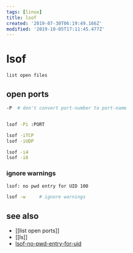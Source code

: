 ```yaml
---
tags: [linux]
title: lsof
created: '2019-07-30T06:19:49.166Z'
modified: '2019-10-05T17:11:45.477Z'
---
```


# lsof

`list open files`

## open ports

```sh
-P  # don't convert port-number to port-name


lsof -Pi :PORT

lsof -iTCP
lsof -iUDP

lsof -i4
lsof -i6
```

### ignore warnings

```sh
lsof: no pwd entry for UID 100

lsof -w     # ignore warnings
```

## see also
- [[list open ports]]
- [[ls]]
- [lsof-no-pwd-entry-for-uid](https://unix.stackexchange.com/a/193920/193945)
